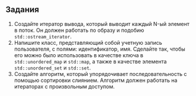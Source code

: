 ## Задания
1. Создайте итератор вывода, который выводит каждый N-ый элемент в поток. Он
должен работать по образу и подобию ``` std::ostream_iterator ```.
2. Напишите класс, представляющий собой учетную запись пользователя, с полями: идентификатор, имя. Сделайте так, чтобы его можно было использовать в
качестве ключа в ``` std::unordered_map ``` и ``` std::map ```, а также в качестве элемента
``` std::unordered_set ``` и ``` std::set ```.
3. Создайте алгоритм, который упорядочивает последовательность с помощью сортировки слиянием. Алгоритм должен работать на итераторах с произвольным
доступом.
